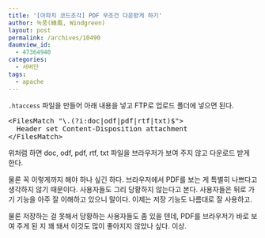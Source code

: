 ```yaml
---
title: '[아파치 코드조각] PDF 무조건 다운받게 하기'
author: 녹풍(綠風, Windgreen)
layout: post
permalink: /archives/10490
daumview_id:
  - 47364940
categories:
  - 서버단
tags:
  - apache
---
```

`.htaccess` 파일을 만들어 아래 내용을 넣고 FTP로 업로드 폴더에 넣으면 된다.

<pre>&lt;FilesMatch "\.(?i:doc|odf|pdf|rtf|txt)$"&gt;
  Header set Content-Disposition attachment
&lt;/FilesMatch&gt;</pre>

위처럼 하면 doc, odf, pdf, rtf, txt 파일을 브라우저가 보여 주지 않고 다운로드 받게 한다.

물론 꼭 이렇게까지 해야 하나 싶긴 하다. 브라우저에서 PDF를 보는 게 특별히 나쁘다고 생각하지 않기 때문이다. 사용자들도 그리 당황하지 않는다고 본다. 사용자들은 뒤로 가기 기능을 아주 잘 이해하고 있으니 말이다. 이제는 저장 기능도 나름대로 잘 사용하고.

물론 저장하는 걸 못해서 당황하는 사용자들도 좀 있을 텐데, PDF를 브라우저가 바로 보여 주게 된 지 꽤 돼서 이것도 많이 좋아지지 않았나 싶다. 이상.